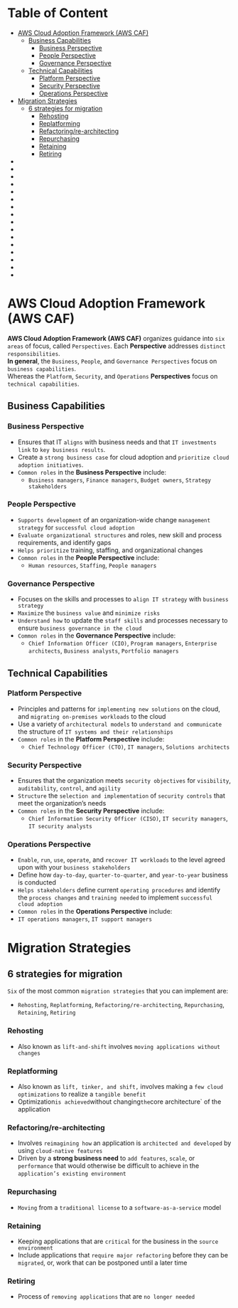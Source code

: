 # Table of Content
- [AWS Cloud Adoption Framework (AWS CAF)](#aws-cloud-adoption-framework-aws-caf)
  - [Business Capabilities](#business-capabilities)
    - [Business Perspective](#business-perspective)
    - [People Perspective](#people-perspective)
    - [Governance Perspective](#governance-perspective)
  - [Technical Capabilities](#technical-capabilities)
    - [Platform Perspective](#platform-perspective)
    - [Security Perspective](#security-perspective)
    - [Operations Perspective](#operations-perspective)
- [Migration Strategies](#)
  - [6 strategies for migration](#)
    - [Rehosting](#)
    - [Replatforming](#)
    - [Refactoring/re-architecting](#)
    - [Repurchasing](#)
    - [Retaining](#)
    - [Retiring](#)
- [](#)
- [](#)
- [](#)
- [](#)
- [](#)
- [](#)
- [](#)
- [](#)
- [](#)
- [](#)
- [](#)
- [](#)
- [](#)
- [](#)
- [](#)
- [](#)

# AWS Cloud Adoption Framework (AWS CAF)
 **AWS Cloud Adoption Framework (AWS CAF)** organizes guidance into `six areas` of focus, called `Perspectives`. Each **Perspective** addresses `distinct responsibilities`.   
 **In general**, the `Business`, `People`, and `Governance Perspectives` focus on `business capabilities`.  
 Whereas the `Platform`, `Security`, and `Operations` **Perspectives** focus on `technical capabilities`.

 ## Business Capabilities
 
### Business Perspective
- Ensures that IT `aligns` with business needs and that `IT investments link` to `key business results`.  
- Create a `strong business case` for cloud adoption and `prioritize cloud adoption initiatives`.   
- `Common roles` in the **Business Perspective** include: 
  - `Business managers`, `Finance managers`, `Budget owners`, `Strategy stakeholders`

### People Perspective
- `Supports development` of an organization-wide change `management strategy` for `successful cloud adoption`
- `Evaluate organizational structures` and roles, new skill and process requirements, and identify gaps
- `Helps prioritize` training, staffing, and organizational changes
- `Common roles` in the **People Perspective** include:
  - `Human resources`, `Staffing`, `People managers`
### Governance Perspective
- Focuses on the skills and processes to `align IT strategy` with `business strategy`
- `Maximize` the `business value` and `minimize risks`
- `Understand how` to update the `staff skills` and processes necessary to ensure `business governance in the cloud`
- `Common roles` in the **Governance Perspective** include:
  - `Chief Information Officer (CIO)`, `Program managers`, `Enterprise architects`, `Business analysts`, `Portfolio managers`


 ## Technical Capabilities

### Platform Perspective
- Principles and patterns for `implementing new solutions` on the cloud, and `migrating on-premises workloads` to the cloud
- Use a variety of `architectural models` to `understand and communicate` the structure of `IT systems and their relationships`
- `Common roles` in the **Platform Perspective** include: 
  - `Chief Technology Officer (CTO)`, `IT managers`, `Solutions architects`
### Security Perspective
- Ensures that the organization meets `security objectives` for `visibility`, `auditability`, `control`, and `agility`
- `Structure` the `selection and implementation` of `security controls` that meet the organization’s needs
- `Common roles` in the **Security Perspective** include:
  - `Chief Information Security Officer (CISO)`, `IT security managers`, `IT security analysts`
### Operations Perspective
- `Enable`, `run`, `use`, `operate`, and `recover IT workloads` to the level agreed upon with your `business stakeholders`
- Define how `day-to-day`, `quarter-to-quarter`, and `year-to-year` business is conducted
- `Helps stakeholders` define current `operating procedures` and identify the `process changes` and `training needed` to implement `successful cloud adoption`
- `Common roles` in the **Operations Perspective** include:
- `IT operations managers`, `IT support managers`

# Migration Strategies
## 6 strategies for migration
`Six` of the most common `migration strategies` that you can implement are:
- `Rehosting`, `Replatforming`, `Refactoring/re-architecting`, `Repurchasing`, `Retaining`, `Retiring`

### Rehosting
- Also known as `lift-and-shift` involves `moving applications without changes`

### Replatforming
- Also known as `lift, tinker, and shift,` involves making a `few cloud optimizations` to realize a `tangible benefit`
- Optimization` is achieved `without changing` the `core architecture` of the application

### Refactoring/re-architecting
- Involves `reimagining how` an application is `architected and developed` by using `cloud-native features`
- Driven by a **strong business need** to `add features`, `scale`, or `performance` that would otherwise be difficult to achieve in the `application’s existing environment`

### Repurchasing
- `Moving` from a `traditional license` to a `software-as-a-service` model
### Retaining
- Keeping applications that are `critical` for the business in the `source environment`
- Include applications that `require major refactoring` before they can be `migrated`, or, work that can be postponed until a later time

### Retiring
- Process of `removing applications` that are `no longer needed`
